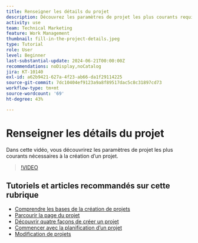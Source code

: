 ```yaml
---
title: Renseigner les détails du projet
description: Découvrez les paramètres de projet les plus courants requis lors de la création d’un projet.
activity: use
team: Technical Marketing
feature: Work Management
thumbnail: fill-in-the-project-details.jpeg
type: Tutorial
role: User
level: Beginner
last-substantial-update: 2024-06-21T00:00:00Z
recommendations: noDisplay,noCatalog
jira: KT-10140
exl-id: a62b9421-627a-4f23-ab66-da1f29114225
source-git-commit: 7dc10404ef9123a9a8f89517dac5c8c31897cd73
workflow-type: tm+mt
source-wordcount: '69'
ht-degree: 43%

---
```


# Renseigner les détails du projet

Dans cette vidéo, vous découvrirez les paramètres de projet les plus courants nécessaires à la création d’un projet.

>[!VIDEO](https://video.tv.adobe.com/v/3430410/?quality=12&learn=on)


## Tutoriels et articles recommandés sur cette rubrique

* [Comprendre les bases de la création de projets](/help/manage-work/projects/understand-basic-project-creation.md)
* [Parcourir la page du projet](/help/manage-work/projects/navigate-the-project-page.md)
* [Découvrir quatre façons de créer un projet](/help/manage-work/projects/understand-other-ways-to-create-projects.md)
* [Commencer avec la planification d’un projet](/help/manage-work/projects/getting-started-plan-a-project.md)
* [Modification de projets](https://experienceleague.adobe.com/en/docs/workfront/using/manage-work/projects/manage-projects/edit-projects)
